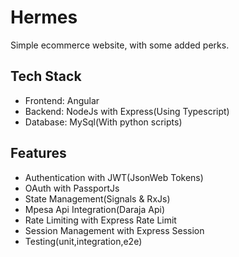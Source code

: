 # Hermes 

Simple ecommerce website, with some added perks.

## Tech Stack

- Frontend: Angular
- Backend: NodeJs with Express(Using Typescript)
- Database: MySql(With python scripts)

## Features

- Authentication with JWT(JsonWeb Tokens)
- OAuth with PassportJs
- State Management(Signals & RxJs)
- Mpesa Api Integration(Daraja Api)
- Rate Limiting with Express Rate Limit
- Session Management with Express Session
- Testing(unit,integration,e2e)
